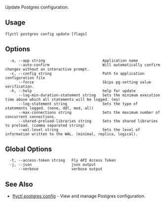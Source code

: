Update Postgres configuration.


## Usage
~~~
flyctl postgres config update [flags]
~~~

## Options

~~~
  -a, --app string                          Application name
      --auto-confirm                        Will automatically confirm changes without an interactive prompt.
  -c, --config string                       Path to application configuration file
      --force                               Skips pg-setting value verification.
  -h, --help                                help for update
      --log-min-duration-statement string   Sets the minimum execution time above which all statements will be logged. (ms)
      --log-statement string                Sets the type of statements logged. (none, ddl, mod, all)
      --max-connections string              Sets the maximum number of concurrent connections.
      --shared-preload-libraries string     Sets the shared libraries to preload. (comma separated string)
      --wal-level string                    Sets the level of information written to the WAL. (minimal, replica, logical).
~~~

## Global Options

~~~
  -t, --access-token string   Fly API Access Token
  -j, --json                  json output
      --verbose               verbose output
~~~

## See Also

* [flyctl postgres config](/docs/flyctl/postgres-config/)	 - View and manage Postgres configuration.

